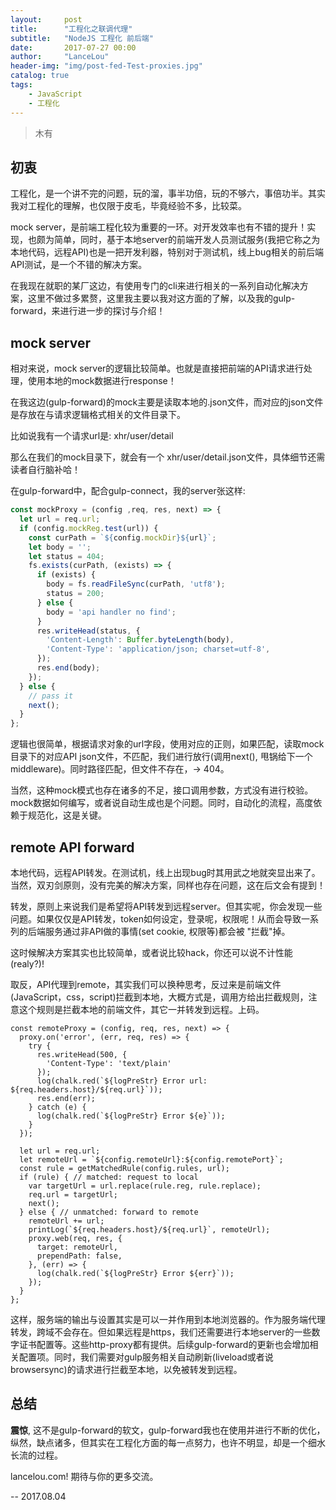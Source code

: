 ```yaml
---
layout:     post
title:      "工程化之联调代理"
subtitle:   "NodeJS 工程化 前后端"
date:       2017-07-27 00:00
author:     "LanceLou"
header-img: "img/post-fed-Test-proxies.jpg"
catalog: true
tags:
    - JavaScript
    - 工程化
---
```


> 木有

## 初衷

工程化，是一个讲不完的问题，玩的溜，事半功倍，玩的不够六，事倍功半。其实我对工程化的理解，也仅限于皮毛，毕竟经验不多，比较菜。

mock server，是前端工程化较为重要的一环。对开发效率也有不错的提升！实现，也颇为简单，同时，基于本地server的前端开发人员测试服务(我把它称之为本地代码，远程API)也是一把开发利器，特别对于测试机，线上bug相关的前后端API测试，是一个不错的解决方案。

在我现在就职的某厂这边，有使用专门的cli来进行相关的一系列自动化解决方案，这里不做过多累赘，这里我主要以我对这方面的了解，以及我的gulp-forward，来进行进一步的探讨与介绍！

## mock server

相对来说，mock server的逻辑比较简单。也就是直接把前端的API请求进行处理，使用本地的mock数据进行response！

在我这边(gulp-forward)的mock主要是读取本地的.json文件，而对应的json文件是存放在与请求逻辑格式相关的文件目录下。

比如说我有一个请求url是: xhr/user/detail

那么在我们的mock目录下，就会有一个 xhr/user/detail.json文件，具体细节还需读者自行脑补哈！

在gulp-forward中，配合gulp-connect，我的server张这样:

```JavaScript
const mockProxy = (config ,req, res, next) => {
  let url = req.url;
  if (config.mockReg.test(url)) {
    const curPath = `${config.mockDir}${url}`;
    let body = '';
    let status = 404;
    fs.exists(curPath, (exists) => {
      if (exists) {
        body = fs.readFileSync(curPath, 'utf8');
        status = 200;
      } else {
        body = 'api handler no find';
      }
      res.writeHead(status, {
        'Content-Length': Buffer.byteLength(body),
        'Content-Type': 'application/json; charset=utf-8',
      });
      res.end(body);
    });
  } else {
    // pass it
    next();
  }
};
```

逻辑也很简单，根据请求对象的url字段，使用对应的正则，如果匹配，读取mock目录下的对应API json文件，不匹配，我们进行放行(调用next(), 甩锅给下一个middleware)。同时路径匹配，但文件不存在，-> 404。

当然，这种mock模式也存在诸多的不足，接口调用参数，方式没有进行校验。mock数据如何编写，或者说自动生成也是个问题。同时，自动化的流程，高度依赖于规范化，这是关键。

## remote API forward

本地代码，远程API转发。在测试机，线上出现bug时其用武之地就突显出来了。当然，双刃剑原则，没有完美的解决方案，同样也存在问题，这在后文会有提到！

转发，原则上来说我们是希望将API转发到远程server。但其实呢，你会发现一些问题。如果仅仅是API转发，token如何设定，登录呢，权限呢！从而会导致一系列的后端服务通过非API做的事情(set cookie, 权限等)都会被 "拦截"掉。

这时候解决方案其实也比较简单，或者说比较hack，你还可以说不计性能(realy?)!

取反，API代理到remote，其实我们可以换种思考，反过来是前端文件(JavaScript，css，script)拦截到本地，大概方式是，调用方给出拦截规则，注意这个规则是拦截本地的前端文件，其它一并转发到远程。上码。

```
const remoteProxy = (config, req, res, next) => {
  proxy.on('error', (err, req, res) => {
    try {
      res.writeHead(500, {
        'Content-Type': 'text/plain'
      });
      log(chalk.red(`${logPreStr} Error url: ${req.headers.host}/${req.url}`));
      res.end(err);
    } catch (e) {
      log(chalk.red(`${logPreStr} Error ${e}`));
    }
  });

  let url = req.url;
  let remoteUrl = `${config.remoteUrl}:${config.remotePort}`;
  const rule = getMatchedRule(config.rules, url);
  if (rule) { // matched: request to local
    var targetUrl = url.replace(rule.reg, rule.replace);
    req.url = targetUrl;
    next();
  } else { // unmatched: forward to remote
    remoteUrl += url;
    printLog(`${req.headers.host}/${req.url}`, remoteUrl);
    proxy.web(req, res, {
      target: remoteUrl,
      prependPath: false,
    }, (err) => {
      log(chalk.red(`${logPreStr} Error ${err}`));
    });
  }
};
```

这样，服务端的输出与设置其实是可以一并作用到本地浏览器的。作为服务端代理转发，跨域不会存在。但如果远程是https，我们还需要进行本地server的一些数字证书配置等。这些http-proxy都有提供。后续gulp-forward的更新也会增加相关配置项。同时，我们需要对gulp服务相关自动刷新(liveload或者说browsersync)的请求进行拦截至本地，以免被转发到远程。

## 总结

**震惊**, 这不是gulp-forward的软文，gulp-forward我也在使用并进行不断的优化，纵然，缺点诸多，但其实在工程化方面的每一点努力，也许不明显，却是一个细水长流的过程。

lancelou.com! 期待与你的更多交流。

-- 2017.08.04
